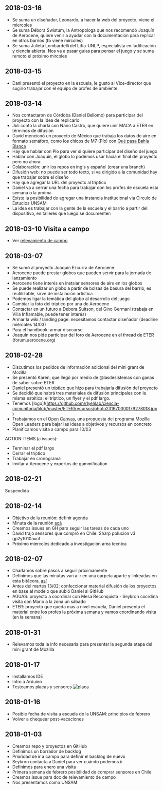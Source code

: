 ## 2018-03-16
- Se suma un diseñador, Leonardo, a hacer la web del proyecto, viene el miercoles
- Se suma Débora Swistum, la Antropologa que nos recomendó Joaquín de Aerocene, quiere venir a ayudar con la documentación para replicar en otros barrios (tb viene mircoles)
- Se suma Julieta Lombardelli del Lifia-UNLP, especialista en ludificación y ciencia abierta. Nos va a pasar guías para pensar el juego y se suma remoto el próximo mircoles

## 2018-03-15
- Dani presentó el proyecto en la escuela, le gusto al Vice-director que sugirio trabajar con el equipo de profes de ambiente

## 2018-03-14
- Nos contactaron de Córdoba (Daniel Bellomo) para participar del proyecto con la idea de replicarlo
- Juli contó la charla con Nano Castro, que quiere unir MACA a ETER en términos de difusión
- David mencionó un proyecto de México que trabaja los datos de aire en formato semáforo, como los chicos de M7 (Pío) con [Qué pasa Bahía Blanca](https://github.com/chparsons/qpbb)
- Hay que hablar con Pio para ver si quiere participar del diseño del juego
- Hablar con Joaquin, el globo lo podemos usar hacia el final del proyecto pero no ahora
- Colaboración: unir los repos en ingls y español (crear una branch)
- Difusión web: no puede ser todo texto, si va dirigido a la comunidad hay que trabajar sobre el diseño
- Hay que agregar la URL del proyecto al tríptico
- Daniel va a cerrar una fecha para trabajar con los profes de escuela esta semana o la prxima
- Existe la posibilidad de agregar una instancia institucional via Circulo de Estudios UNSAM
- La idea es trabajar con la gente de la escuela y el barrio a partir del dispositivo, en talleres que luego se documenten

## 2018-03-10 Visita a campo
- Ver [relevamiento de campo](https://github.com/rlyehlab/eter/blob/master/recursos/relevamientocampo.md)

## 2018-03-07
- Se sumó al proyecto Joaquín Ezcurra de Aerocene
- Aerocene puede prestar globos que pueden servir para la jornada de lanzamiento
- Aerocene tiene interés en instalar sensores de aire en los globos
- Se puede realizar un globo a partir de bolsas de basura del barrio, es reutilizable, sirve de instalación artística
- Podemos ligar la temática del globo al desarrollo del juego
- Cambiar la foto del tríptico por una de Aerocene
- Contactar en un futuro a Debora Suitson, del Gino Germani (trabaja en Villa Inflamable, puede tener interés)
- Armar la wiki / landing page: necesitamos contactar diseñador (deadline miércoles 14/03)
- Para el handbook: armar discourse
- Joaquín nos pide participar del foro de Aerocene en el thread de ETER (forum.aerocene.org)

## 2018-02-28

- Discutimos los pedidos de información adicional del mini grant de Mozilla
- Se presentó Karen, que llegó por medio de @lasdesistemas con ganas de saber sobre ETER
- Daniel presentó un [tríptico](https://github.com/rlyehlab/ciencia-comunitaria/blob/master/ETER/recursos/eter.pdf) que hizo para trabajarla difusión del proyecto
- Se decidió que habrá tres materiales de difusión principales con la misma estética: el tríptico, un flyer y el pdf largo.
- Tenemos [logo]!(https://github.com/rlyehlab/ciencia-comunitaria/blob/master/ETER/recursos/photo231670300179278018.jpg)
- Trabajamos en el [Open Canvas](https://thessaly.github.io/ETER_MozOL/), una propuesta del programa Mozilla Open Leaders para bajar las ideas a objetivos y recursos en concreto
- Planificamos visita a campo para 10/03

ACTION ITEMS (a issues):
- Terminar el pdf largo
- Cerrar el tríptico
- Trabajar en cronograma
- Invitar a Aerocene y expertos de gammification

## 2018-02-21

Suspendida

## 2018-02-14

- Objetivo de la reunión: definir agenda
- Minuta de la reunión [acá](https://github.com/rlyehlab/ciencia-comunitaria/blob/master/ETER/minutas/14022018.md)
- Creamos issues en GH para seguir las tareas de cada uno
- David trajo sensores que compró en Chile: Sharp polucion v3  gp2y1010auof
- Próximo miercoles dedicado a investigación area tecnica

## 2018-02-07

- Charlamos sobre pasos a seguir próximamente
- Definimos que las minutas van a ir en una carpeta aparte y linkeadas en esta bitácora, [así](https://github.com/rlyehlab/ciencia-comunitaria/blob/master/ETER/minutas/07022018.md)
- Antes del martes 13/02: confeccionar material difusión de los proyectos en base al modelo que subió Daniel al GitHub
- AGUAS: proyecto a coordinar con Mesa Reconquista - Seykron coordina visita con Mario a la zona un sábado
- ETER: proyecto que queda mas a nivel escuela, Daniel presenta el material entre los profes la próxima semana y vamos coordinando visita (en la semana)


## 2018-01-31

- Relevamos toda la info necesaria para presentar la segunda etapa del mini grant de Mozilla

## 2018-01-17

- Installamos IDE
- Intro a Arduino
- Testeamos placas y sensores
![placa](https://github.com/rlyehlab/ciencia-comunitaria/blob/master/ETER/fotos/arduino.jpg)



## 2018-01-16   

- Posible fecha de visita a escuela de la UNSAM: principios de febrero
- Volver a chequear post-vacaciones

## 2018-01-03

- Creamos repo y proyectos en GitHub
- Definimos un borrador de backlog
- Prioridad de ir a campo para definir el backlog de nuevo
- Seykron contacta a Daniel para ver cuándo podemos ir
- Definimos para enero una visita
- Primera semana de febrero posibilidad de comprar sensores en Chile
- Creamos issue para doc de relevamiento de campo
- Nos presentamos como UNSAM
